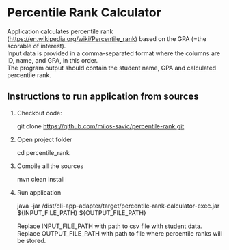 # Percentile Rank Calculator

Application calculates percentile rank (https://en.wikipedia.org/wiki/Percentile_rank) 
based on the GPA (=the scorable of interest).<br/>
Input data is provided in a comma-separated format where the columns are ID, name, and GPA,
in this order.<br/>
The program output should contain the student name, GPA and
calculated percentile rank.

##  Instructions to run application from sources 

1) Checkout code:
    
    git clone https://github.com/milos-savic/percentile-rank.git

2) Open project folder

	cd percentile_rank

3) Compile all the sources

	mvn clean install

4) Run application 
    
    java -jar /dist/cli-app-adapter/target/percentile-rank-calculator-exec.jar ${INPUT_FILE_PATH} ${OUTPUT_FILE_PATH}
    
    Replace INPUT_FILE_PATH with path to csv file with student data.
    Replace OUTPUT_FILE_PATH with path to file where percentile ranks will be stored.
    


